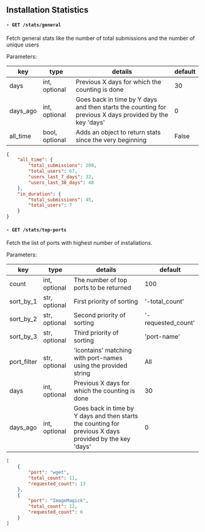 ## Installation Statistics

#### `- GET /stats/general`

Fetch general stats like the number of total submissions and the number of unique users

Parameters:

| key | type | details | default |
|------|-----|----|----|
| days | int, optional | Previous X days for which the counting is done | 30 |
| days_ago | int, optional | Goes back in time by Y days and then starts the counting for previous X days provided by the key 'days' | 0 |
| all_time | bool,  optional | Adds an object to return stats since the very beginning | False |

```json
{
    "all_time": {
        "total_submissions": 200,
        "total_users": 67,
        "users_last_7_days": 32,
        "users_last_30_days": 48
    },
    "in_duration": {
        "total_submissions": 45,
        "total_users": 7
    }
}
```


#### `- GET /stats/top-ports`

Fetch the list of ports with highest number of installations.

Parameters:

| key | type | details | default |
|------|-----|----|----|
| count | int, optional | The number of top ports to be returned | 100 |
| sort_by_1 | str, optional | First priority of sorting | '-total_count' |
| sort_by_2 | str, optional | Second priority of sorting | '-requested_count' |
| sort_by_3 | str, optional | Third priority of sorting | 'port-name' |
| port_filter | str, optional | 'icontains' matching with port-names using the provided string | All |
| days | int, optional | Previous X days for which the counting is done | 30 |
| days_ago | int, optional | Goes back in time by Y days and then starts the counting for previous X days provided by the key 'days' | 0 |

```json
[
    {
        "port": "wget",
        "total_count": 11,
        "requested_count": 13
    },
    {
        "port": "ImageMagick",
        "total_count": 12,
        "requested_count": 6
    }
]
```
